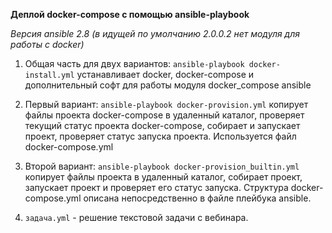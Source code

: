 **Деплой docker-compose c помощью ansible-playbook**

_Версия ansible 2.8 (в идущей по умолчанию 2.0.0.2 нет модуля для работы с docker)_

1) Общая часть для двух вариантов: `ansible-playbook docker-install.yml` 
устанавливает docker, docker-compose и дополнительный софт для работы модуля docker_compose ansible

2) Первый вариант: `ansible-playbook docker-provision.yml` копирует файлы проекта docker-compose в удаленный каталог, проверяет текущий статус проекта docker-compose, собирает и запускает проект, проверяет статус запуска проекта. Используется файл docker-compose.yml

3) Второй вариант: `ansible-playbook docker-provision_builtin.yml` копирует файлы проекта в удаленный каталог, собирает проект, запускает проект и проверяет его статус запуска. Структура docker-compose.yml описана непосредственно в файле плейбука ansible.

4) `задача.yml` - решение текстовой задачи с вебинара.